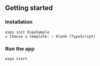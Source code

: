 ## Getting started
### Installation
```
expo init ExpoSample
✔ Choose a template: › blank (TypeScript)
```

### Run the app
```
expo start
```